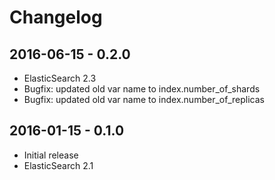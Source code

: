 # Changelog

## 2016-06-15 - 0.2.0

  - ElasticSearch 2.3
  - Bugfix: updated old var name to index.number_of_shards
  - Bugfix: updated old var name to index.number_of_replicas

## 2016-01-15 - 0.1.0

  - Initial release
  - ElasticSearch 2.1
